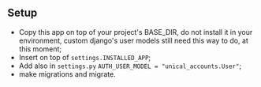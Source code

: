 Setup
-----

- Copy this app on top of your project's BASE_DIR, do not install it in your environment, custom django's user models still need this way to do, at this moment;
- Insert on top of `settings.INSTALLED_APP`;
- Add also in `settings.py` `AUTH_USER_MODEL = "unical_accounts.User"`;
- make migrations and migrate.

